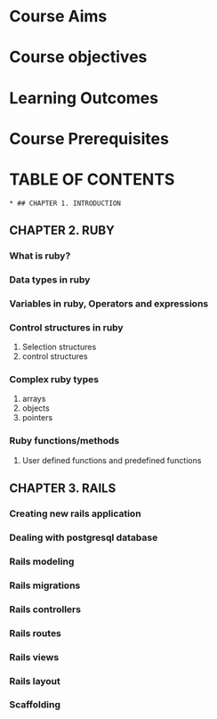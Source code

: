 # Course Aims
# Course objectives
# Learning Outcomes
# Course Prerequisites
# TABLE OF CONTENTS

    * ## CHAPTER 1. INTRODUCTION

## CHAPTER 2. RUBY
### What is ruby?
### Data types in ruby
### Variables in ruby, Operators and expressions
### Control structures in ruby
1. Selection structures
2. control structures
### Complex ruby types
1. arrays 
2. objects
3. pointers
### Ruby functions/methods
1. User defined functions and predefined functions

## CHAPTER 3. RAILS
### Creating new rails application
### Dealing with postgresql database
### Rails modeling
### Rails migrations
### Rails controllers
### Rails routes
### Rails views
### Rails layout
### Scaffolding



